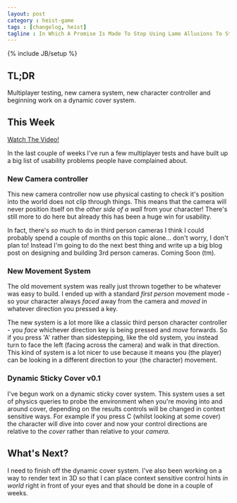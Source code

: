 ```yaml
---
layout: post
category : heist-game
tags : [changelog, heist]
tagline : In Which A Promise Is Made To Stop Using Lame Allusions To Star Wars Films
---
```

{% include JB/setup %}


## TL;DR

Multiplayer testing, new camera system, new character controller and beginning work on a dynamic cover system.

## This Week

[Watch The Video!](https://www.youtube.com/watch?v=1qCMYoPzuyU)

In the last couple of weeks I've run a few multiplayer tests and have built up a big list of usability problems people have complained about.

### New Camera controller

This new camera controller now use physical casting to check it's position into the world does not clip through things. This means that the camera will never position itself on the *other side of a wall* from your character! There's still more to do here but already this has been a huge win for usability.

In fact, there's *so* much to do in third person cameras I think I could probably spend a couple of months on this topic alone... don't worry, I don't plan to! Instead I'm going to do the next best thing and write up a big blog post on designing and building 3rd person cameras. Coming Soon (tm).

### New Movement System

The old movement system was really just thrown together to be whatever was easy to build. I ended up with a standard *first person* movement mode - so your character always *faced* away from the camera and *moved* in whatever direction you pressed a key.

The new system is a lot more like a classic third person character controller - you *face* whichever direction key is being pressed and *move* forwards. So if you press 'A' rather than sidestepping, like the old system, you instead turn to face the left (facing across the camera) and walk in that direction. This kind of system is a lot nicer to use because it means you (the player) can be looking in a different direction to your (the character) movement.

### Dynamic Sticky Cover v0.1

I've begun work on a dynamic sticky cover system. This system uses a set of physics queries to probe the environment when you're moving into and around cover, depending on the results controls will be changed in context sensitive ways. For example if you press C (whilst looking at some cover) the character will dive into cover and now your control directions are relative to the *cover* rather than relative to your *camera*.

## What's Next?

I need to finish off the dynamic cover system. I've also been working on a way to render text in 3D so that I can place context sensitive control hints *in world* right in front of your eyes and that should be done in a couple of weeks.